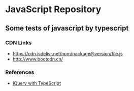# JavaScript Repository

## Some tests of javascript by typescript

### CDN Links
- https://cdn.jsdelivr.net/npm/package@version/file.js
- http://www.bootcdn.cn/

### References
- [jQuery with TypeScript](http://www.c-sharpcorner.com/article/typescript-with-jquery/)